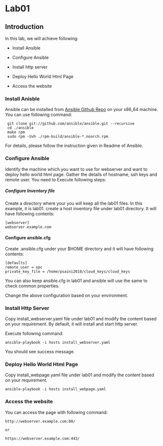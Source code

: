 # Lab01

## Introduction
In this lab, we will achieve following:

* Install Ansible

* Configure Ansible

* Install http server

* Deploy Hello World Html Page

* Access the website

### Install Anisble
Ansible can be installed from [Ansible Github Repo](https://github.com/ansible/ansible) on your x86_64 machine. You can use following command:

     git clone git://github.com/ansible/ansible.git --recursive
     cd ./ansible
     make rpm
     sudo rpm -Uvh ./rpm-build/ansible-*.noarch.rpm

For details, please follow the instruction given in Readme of Ansible.

### Configure Ansible

Identify the machine which you want to use for webserver and want to deploy hello world html page. Gather the details of hostname, ssh keys and remote user. You need to   Execute following steps:

##### Configure Inventory file
Create a directory where your you will keep all the lab01 files. In this example, it is lab01.
create a host inventory file under lab01 directory. It will have following contents:

	[webserver]
	webserver.example.com

#### Configure ansible.cfg
Create .ansible.cfg under your $HOME directory and it will have following contents:

	[defaults]
	remote_user = opc
	private_key_file = /home/psaini2018/cloud_keys/cloud_keys

You can also keep ansible.cfg in lab01 and ansible will use the same to check common properties.

Change the above configuration based on your environment.

### Install Http Server

Copy install_webserver.yaml file under lab01 and modify the content based on your requirement. By default, it will install and start http server.

Execute following command:

	ansible-playbook -i hosts install_webserver.yaml
   
You should see success message.

### Deploy Hello World Html Page
Copy install_webpage.yaml file under lab01 and modify the content based on your requirement. 

	ansible-playbook -i hosts install_webpage.yaml

### Access the website
You can access the page with following command:

	http://webserver.example.com:80/

	or

	https://webserver.example.com:443/
